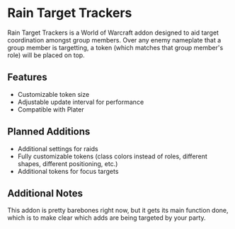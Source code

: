 # Rain Target Trackers

Rain Target Trackers is a World of Warcraft addon designed to aid target coordination amongst group members. Over any enemy nameplate that a group member is targetting, a token (which matches that group member's role) will be placed on top.

## Features

 - Customizable token size
 - Adjustable update interval for performance
 - Compatible with Plater

## Planned Additions

 - Additional settings for raids
 - Fully customizable tokens (class colors instead of roles, different shapes, different positioning, etc.)
 - Additional tokens for focus targets

## Additional Notes

This addon is pretty barebones right now, but it gets its main function done, which is to make clear which adds are being targeted by your party.
